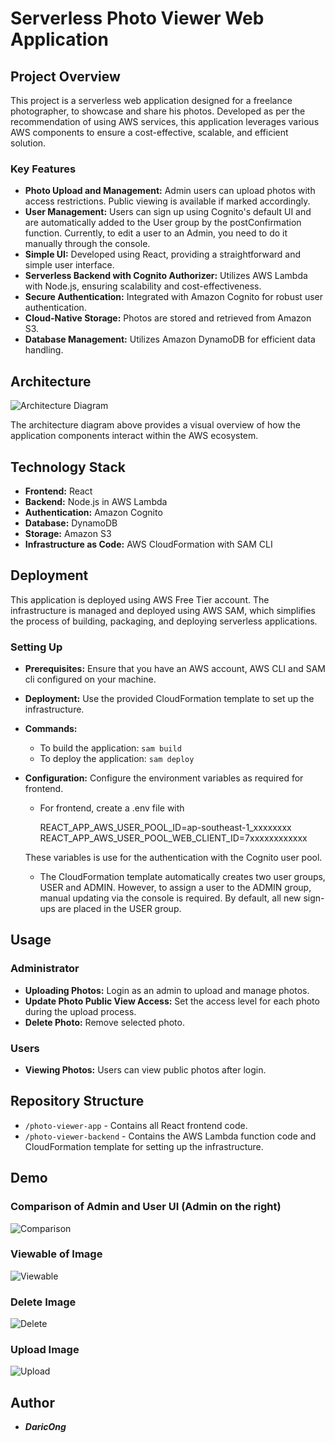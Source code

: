 # Serverless Photo Viewer Web Application

## Project Overview

This project is a serverless web application designed for a freelance photographer, to showcase and share his photos. Developed as per the recommendation of using AWS services, this application leverages various AWS components to ensure a cost-effective, scalable, and efficient solution.

### Key Features

- **Photo Upload and Management:** Admin users can upload photos with access restrictions. Public viewing is available if marked accordingly.
- **User Management:**   Users can sign up using Cognito's default UI and are automatically added to the User group by the postConfirmation function. Currently, to edit a user to an Admin, you need to do it manually through the console.
- **Simple UI:** Developed using React, providing a straightforward and simple user interface.
- **Serverless Backend with Cognito Authorizer:** Utilizes AWS Lambda with Node.js, ensuring scalability and cost-effectiveness.
- **Secure Authentication:** Integrated with Amazon Cognito for robust user authentication.
- **Cloud-Native Storage:** Photos are stored and retrieved from Amazon S3.
- **Database Management:** Utilizes Amazon DynamoDB for efficient data handling.

## Architecture
![Architecture Diagram](https://i.ibb.co/cvN3b1f/template.png)

The architecture diagram above provides a visual overview of how the application components interact within the AWS ecosystem.

## Technology Stack

- **Frontend:** React
- **Backend:** Node.js in AWS Lambda
- **Authentication:** Amazon Cognito
- **Database:** DynamoDB
- **Storage:** Amazon S3
- **Infrastructure as Code:** AWS CloudFormation with SAM CLI

## Deployment

This application is deployed using AWS Free Tier account. The infrastructure is managed and deployed using AWS SAM, which simplifies the process of building, packaging, and deploying serverless applications.

### Setting Up

 - **Prerequisites:** Ensure that you have an AWS account, AWS CLI and SAM cli configured on your machine.
 - **Deployment:** Use the provided CloudFormation template to set up the infrastructure.
 - **Commands:**  
	 - To build the application: `sam build`  
	 - To deploy the application: `sam deploy`
 - **Configuration:** Configure the environment variables as required for frontend.
	 - For frontend, create a .env file with
	
	    REACT_APP_AWS_USER_POOL_ID=ap-southeast-1_xxxxxxxx
        REACT_APP_AWS_USER_POOL_WEB_CLIENT_ID=7xxxxxxxxxxxx
	
	These variables is use for the authentication with the Cognito user pool.
	
	- The CloudFormation template automatically creates two user groups, USER and ADMIN. However, to assign a user to the ADMIN group, manual updating via the console is required. By default, all new sign-ups are placed in the USER group.

## Usage

### Administrator

- **Uploading Photos:** Login as an admin to upload and manage photos.
- **Update Photo Public View Access:** Set the access level for each photo during the upload process.
- **Delete Photo:** Remove selected photo.

### Users
- **Viewing Photos:** Users can view public photos after login.

## Repository Structure

- `/photo-viewer-app` - Contains all React frontend code.
- `/photo-viewer-backend` - Contains the AWS Lambda function code and CloudFormation template for setting up the infrastructure.

## Demo

### Comparison of Admin and User UI (Admin on the right)

![Comparison](https://i.ibb.co/26cMKHt/Comparison.gif)

### Viewable of Image
![Viewable](https://i.ibb.co/0GxD2dK/Viewable.gif)

### Delete Image
![Delete](https://i.ibb.co/DQjghLN/Delete.gif)

### Upload Image
![Upload](https://i.ibb.co/KVR3LVz/Untitled-Project-V1.gif)

## Author

- ***DaricOng***

